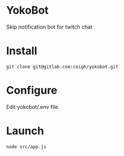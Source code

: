 # YokoBot

Skip notification bot for twitch chat

# Install

`git clone git@gitlab.com:ceigh/yokobot.git`

# Configure

Edit yokobot/.env file

# Launch

`node src/app.js`

